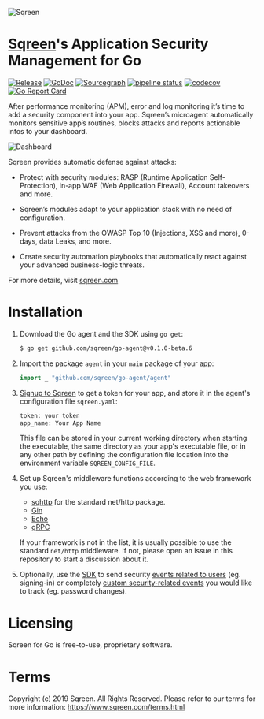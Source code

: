 ![Sqreen](https://sqreen-assets.s3-eu-west-1.amazonaws.com/logos/sqreen-logo-264-1.svg)

# [Sqreen](https://www.sqreen.com/)'s Application Security Management for Go

[![Release](https://img.shields.io/github/release/sqreen/go-agent.svg)](https://github.com/sqreen/go-agent/releases)
[![GoDoc](https://godoc.org/github.com/sqreen/go-agent?status.svg)](https://godoc.org/github.com/sqreen/go-agent)
[![Sourcegraph](https://sourcegraph.com/github.com/sqreen/go-agent/-/badge.svg)](https://sourcegraph.com/github.com/sqreen/go-agent?badge)
[![pipeline status](https://gitlab.com/sqreen/agents/go-agent/badges/master/pipeline.svg)](https://gitlab.com/sqreen/agents/go-agent/pipelines)
[![codecov](https://codecov.io/gh/sqreen/go-agent/branch/master/graph/badge.svg)](https://codecov.io/gh/sqreen/go-agent)
[![Go Report Card](https://goreportcard.com/badge/github.com/sqreen/go-agent)](https://goreportcard.com/report/github.com/sqreen/go-agent)

After performance monitoring (APM), error and log monitoring it’s time to add a
security component into your app. Sqreen’s microagent automatically monitors
sensitive app’s routines, blocks attacks and reports actionable infos to your
dashboard.

![Dashboard](https://sqreen-assets.s3-eu-west-1.amazonaws.com/miscellaneous/dashboard.gif)

Sqreen provides automatic defense against attacks:

- Protect with security modules: RASP (Runtime Application Self-Protection),
  in-app WAF (Web Application Firewall), Account takeovers and more.

- Sqreen’s modules adapt to your application stack with no need of configuration.

- Prevent attacks from the OWASP Top 10 (Injections, XSS and more), 0-days,
  data Leaks, and more.
  
- Create security automation playbooks that automatically react against
  your advanced business-logic threats.

For more details, visit [sqreen.com](https://www.sqreen.com/)

# Installation

1. Download the Go agent and the SDK using `go get`:

    ```sh
    $ go get github.com/sqreen/go-agent@v0.1.0-beta.6
    ```

1. Import the package `agent` in your `main` package of your app:

    ```go
    import _ "github.com/sqreen/go-agent/agent"
    ```

1. [Signup to Sqreen](https://my.sqreen.io/signup) to get a token for your app,
   and store it in the agent's configuration file `sqreen.yaml`:

    ```sh
    token: your token
    app_name: Your App Name
    ```

   This file can be stored in your current working directory when starting the
   executable, the same directory as your app's executable file, or in any other
   path by defining the configuration file location into the environment
   variable `SQREEN_CONFIG_FILE`.

1. Set up Sqreen's middleware functions according to the web framework you use:
   - [sqhttp](https://godoc.org/github.com/sqreen/go-agent/sdk/middleware/sqhttp) for the standard net/http package.
   - [Gin](https://godoc.org/github.com/sqreen/go-agent/sdk/middleware/sqgin)
   - [Echo](https://godoc.org/github.com/sqreen/go-agent/sdk/middleware/sqecho)
   - [gRPC](https://godoc.org/github.com/sqreen/go-agent/sdk/middleware/sqgrpc)
   
   If your framework is not in the list, it is usually possible to use the
   standard `net/http` middleware. If not, please open an issue in this
   repository to start a discussion about it.

1. Optionally, use the [SDK](https://godoc.org/github.com/sqreen/go-agent/sdk)
   to send security [events related to
   users](https://godoc.org/github.com/sqreen/go-agent/sdk#HTTPRequestRecord.ForUser)
   (eg. signing-in) or completely [custom security-related
   events](https://godoc.org/github.com/sqreen/go-agent/sdk#HTTPRequestRecord.TrackEvent)
   you would like to track (eg. password changes).

# Licensing

Sqreen for Go is free-to-use, proprietary software.

# Terms

Copyright (c) 2019 Sqreen. All Rights Reserved. Please refer to our terms for
more information: https://www.sqreen.com/terms.html
